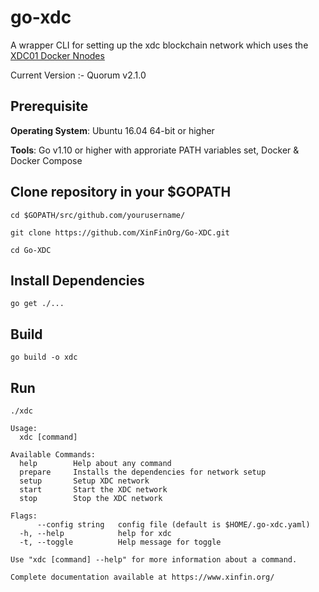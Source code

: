 # go-xdc
A wrapper CLI for setting up the xdc blockchain network which uses the [XDC01 Docker Nnodes](https://github.com/XinFinorg/XDC01-docker-Nnodes)

Current Version :- Quorum v2.1.0

## Prerequisite
**Operating System**: Ubuntu 16.04 64-bit or higher

**Tools**: Go v1.10 or higher with approriate PATH variables set, Docker & Docker Compose
 
## Clone repository in your $GOPATH

    cd $GOPATH/src/github.com/yourusername/

    git clone https://github.com/XinFinOrg/Go-XDC.git
    
    cd Go-XDC

## Install Dependencies 
    go get ./...

## Build
    go build -o xdc
    

## Run
    ./xdc

```
Usage:
  xdc [command]

Available Commands:
  help        Help about any command
  prepare     Installs the dependencies for network setup
  setup       Setup XDC network
  start       Start the XDC network
  stop        Stop the XDC network

Flags:
      --config string   config file (default is $HOME/.go-xdc.yaml)
  -h, --help            help for xdc
  -t, --toggle          Help message for toggle

Use "xdc [command] --help" for more information about a command.

Complete documentation available at https://www.xinfin.org/

```
